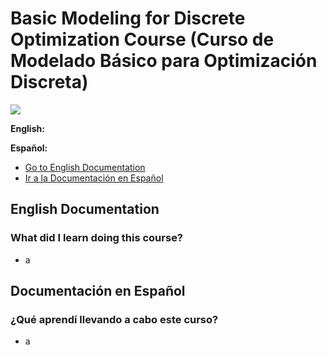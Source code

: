 <h1>Basic Modeling for Discrete Optimization Course (Curso de Modelado Básico para Optimización Discreta)</h1>
<img src="https://i.ibb.co/fqcMYbt/Captura-de-pantalla-de-2020-07-31-22-11-06.png">
<p><b> English: </b>  </p>
<p><b> Español: </b>  </p>
<ul>
	<li><a href="#1-english">Go to English Documentation</a></li>
	<li><a href="#2-spanish">Ir a la Documentación en Español</a></li>
</ul>
<h2 id="1-english">English Documentation</h3>
<h3> What did I learn doing this course? </h2>
<ul>
	<li>a</li>
</ul>
<h2 id="2-spanish">Documentación en Español</h3>
<h3> ¿Qué aprendí llevando a cabo este curso? </h2>
<ul>
	<li>a</li>
</ul>
